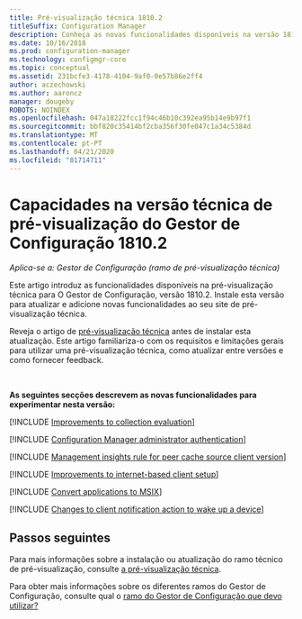 ```yaml
---
title: Pré-visualização técnica 1810.2
titleSuffix: Configuration Manager
description: Conheça as novas funcionalidades disponíveis na versão 1810.2 do ramo de pré-visualização técnica do Gestor de Configuração.
ms.date: 10/16/2018
ms.prod: configuration-manager
ms.technology: configmgr-core
ms.topic: conceptual
ms.assetid: 231bcfe3-4178-4104-9af0-0e57b86e2ff4
author: aczechowski
ms.author: aaroncz
manager: dougeby
ROBOTS: NOINDEX
ms.openlocfilehash: 047a18222fcc1f94c46b10c392ea95b14e9b97f1
ms.sourcegitcommit: bbf820c35414bf2cba356f30fe047c1a34c5384d
ms.translationtype: MT
ms.contentlocale: pt-PT
ms.lasthandoff: 04/21/2020
ms.locfileid: "81714711"
---
```

# <a name="capabilities-in-configuration-manager-technical-preview-version-18102"></a>Capacidades na versão técnica de pré-visualização do Gestor de Configuração 1810.2 

*Aplica-se a: Gestor de Configuração (ramo de pré-visualização técnica)*

Este artigo introduz as funcionalidades disponíveis na pré-visualização técnica para O Gestor de Configuração, versão 1810.2. Instale esta versão para atualizar e adicione novas funcionalidades ao seu site de pré-visualização técnica. 

Reveja o artigo de [pré-visualização técnica](technical-preview.md) antes de instalar esta atualização. Este artigo familiariza-o com os requisitos e limitações gerais para utilizar uma pré-visualização técnica, como atualizar entre versões e como fornecer feedback.     


<!--  Known Issues Template
## Known issues 

[!INCLUDE [known issue title](includes/known-issue-bugid.md)]

-->



<br>

**As seguintes secções descrevem as novas funcionalidades para experimentar nesta versão:**  

[!INCLUDE [Improvements to collection evaluation](includes/1810-2/1358981.md)]

[!INCLUDE [Configuration Manager administrator authentication](includes/1810-2/1357013.md)]

[!INCLUDE [Management insights rule for peer cache source client version](includes/1810-2/1358008.md)]

[!INCLUDE [Improvements to internet-based client setup](includes/1810-2/1359181.md)]

[!INCLUDE [Convert applications to MSIX](includes/1810-2/1359029.md)]

[!INCLUDE [Changes to client notification action to wake up a device](includes/1810-2/1317364.md)]  



## <a name="next-steps"></a>Passos seguintes

Para mais informações sobre a instalação ou atualização do ramo técnico de pré-visualização, consulte [a pré-visualização técnica](technical-preview.md).    

Para obter mais informações sobre os diferentes ramos do Gestor de Configuração, consulte qual o [ramo do Gestor de Configuração que devo utilizar?](../understand/which-branch-should-i-use.md)
